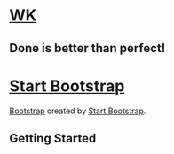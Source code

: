 
# [WK](https://huwenkang.github.io/)
## Done is better than perfect!

# [Start Bootstrap](http://startbootstrap.com/)

 [Bootstrap](http://getbootstrap.com/) created by [Start Bootstrap](http://startbootstrap.com/).

## Getting Started



